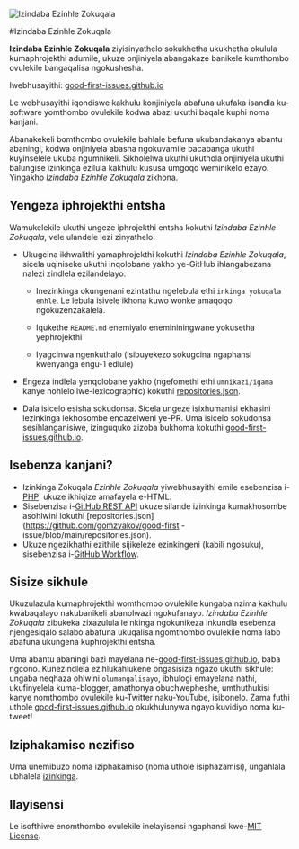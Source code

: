 ![Izindaba Ezinhle Zokuqala](https://github.com/Krishna01work/good-first-issues.github.io/blob/f5ac4b7f8543913637057e166638f1735512434c/assets/github/social-preview.png)

#Izindaba Ezinhle Zokuqala

**Izindaba Ezinhle Zokuqala** ziyisinyathelo sokukhetha ukukhetha okulula kumaphrojekthi adumile, ukuze onjiniyela abangakaze banikele kumthombo ovulekile bangaqalisa ngokushesha.

Iwebhusayithi: [good-first-issues.github.io](https://good-first-issues.github.io)

Le webhusayithi iqondiswe kakhulu konjiniyela abafuna ukufaka isandla ku-software yomthombo ovulekile kodwa abazi ukuthi baqale kuphi noma kanjani.

Abanakekeli bomthombo ovulekile bahlale befuna ukubandakanya abantu abaningi, kodwa onjiniyela abasha ngokuvamile bacabanga ukuthi kuyinselele ukuba ngumnikeli. Sikholelwa ukuthi ukuthola onjiniyela ukuthi balungise izinkinga ezilula kakhulu kususa umgoqo weminikelo ezayo. Yingakho *Izindaba Ezinhle Zokuqala* zikhona.

## Yengeza iphrojekthi entsha

Wamukelekile ukuthi ungeze iphrojekthi entsha kokuthi *Izindaba Ezinhle Zokuqala*, vele ulandele lezi zinyathelo:

- Ukugcina ikhwalithi yamaphrojekthi kokuthi *Izindaba Ezinhle Zokuqala*, sicela uqiniseke ukuthi inqolobane yakho ye-GitHub ihlangabezana nalezi zindlela ezilandelayo:

     - Inezinkinga okungenani ezintathu ngelebula ethi `inkinga yokuqala enhle`. Le lebula isivele ikhona kuwo wonke amaqoqo ngokuzenzakalela.

     - Iqukethe `README.md` enemiyalo enemininingwane yokusetha yephrojekthi

     - Iyagcinwa ngenkuthalo (isibuyekezo sokugcina ngaphansi kwenyanga engu-1 edlule)

- Engeza indlela yenqolobane yakho (ngefomethi ethi `umnikazi/igama` kanye nohlelo lwe-lexicographic) kokuthi [repositories.json](https://github.com/gomzyakov/good-first-issue/blob/main/repositories.json).

- Dala isicelo esisha sokudonsa. Sicela ungeze isixhumanisi ekhasini lezinkinga lekhosombe encazelweni ye-PR. Uma isicelo sokudonsa sesihlanganisiwe, izinguquko zizoba bukhoma kokuthi [good-first-issues.github.io](https://good-first-issues.github.io).

## Isebenza kanjani?

- Izinkinga Zokuqala *Ezinhle Zokuqala* yiwebhusayithi emile esebenzisa i-[PHP](https://www.php.net)` ukuze ikhiqize amafayela e-HTML.
- Sisebenzisa i-[GitHub REST API](https://docs.github.com/en/rest) ukuze silande izinkinga kumakhosombe asohlwini lokuthi [repositories.json](https://github.com/gomzyakov/good-first -issue/blob/main/repositories.json).
- Ukuze ngezikhathi ezithile sijikeleze ezinkingeni (kabili ngosuku), sisebenzisa i-[GitHub Workflow](https://docs.github.com/en/actions/using-workflows).

## Sisize sikhule

Ukuzulazula kumaphrojekthi womthombo ovulekile kungaba nzima kakhulu kwabaqalayo nakubanikeli abanolwazi ngokufanayo. *Izindaba Ezinhle Zokuqala* zibukeka zixazulula le nkinga ngokunikeza inkundla esebenza njengesiqalo salabo abafuna ukuqalisa ngomthombo ovulekile noma labo abafuna ukungena kuphrojekthi entsha.

Uma abantu abaningi bazi mayelana ne-[good-first-issues.github.io](https://good-first-issues.github.io), baba ngcono. Kunezindlela ezihlukahlukene ongasisiza ngazo ukuthi sikhule: ungaba neqhaza ohlwini `olumangalisayo`, ibhulogi emayelana nathi, ukufinyelela kuma-blogger, amathonya obuchwepheshe, umthuthukisi kanye nomthombo ovulekile ku-Twitter naku-YouTube, isibonelo. Zama futhi uthole [good-first-issues.github.io](https://good-first-issues.github.io) okukhulunywa ngayo kuvidiyo noma ku-tweet!

## Iziphakamiso nezifiso

Uma unemibuzo noma iziphakamiso (noma uthole isiphazamisi), ungahlala ubhalela [izinkinga](https://github.com/good-first-issues/good-first-issues.github.io/issues).

## Ilayisensi

Le isofthiwe enomthombo ovulekile inelayisensi ngaphansi kwe-[MIT License](https://github.com/good-first-issues/good-first-issues.github.io/blob/main/LICENSE).